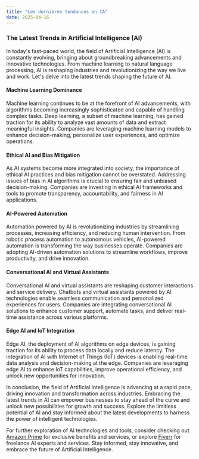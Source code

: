 ```yaml
---
title: "Les dernières tendances en IA"
date: 2025-04-16
---
```


### The Latest Trends in Artificial Intelligence (AI)

In today's fast-paced world, the field of Artificial Intelligence (AI) is constantly evolving, bringing about groundbreaking advancements and innovative technologies. From machine learning to natural language processing, AI is reshaping industries and revolutionizing the way we live and work. Let's delve into the latest trends shaping the future of AI.

#### Machine Learning Dominance

Machine learning continues to be at the forefront of AI advancements, with algorithms becoming increasingly sophisticated and capable of handling complex tasks. Deep learning, a subset of machine learning, has gained traction for its ability to analyze vast amounts of data and extract meaningful insights. Companies are leveraging machine learning models to enhance decision-making, personalize user experiences, and optimize operations.

#### Ethical AI and Bias Mitigation

As AI systems become more integrated into society, the importance of ethical AI practices and bias mitigation cannot be overstated. Addressing issues of bias in AI algorithms is crucial to ensuring fair and unbiased decision-making. Companies are investing in ethical AI frameworks and tools to promote transparency, accountability, and fairness in AI applications.

#### AI-Powered Automation

Automation powered by AI is revolutionizing industries by streamlining processes, increasing efficiency, and reducing human intervention. From robotic process automation to autonomous vehicles, AI-powered automation is transforming the way businesses operate. Companies are adopting AI-driven automation solutions to streamline workflows, improve productivity, and drive innovation.

#### Conversational AI and Virtual Assistants

Conversational AI and virtual assistants are reshaping customer interactions and service delivery. Chatbots and virtual assistants powered by AI technologies enable seamless communication and personalized experiences for users. Companies are integrating conversational AI solutions to enhance customer support, automate tasks, and deliver real-time assistance across various platforms.

#### Edge AI and IoT Integration

Edge AI, the deployment of AI algorithms on edge devices, is gaining traction for its ability to process data locally and reduce latency. The integration of AI with Internet of Things (IoT) devices is enabling real-time data analysis and decision-making at the edge. Companies are leveraging edge AI to enhance IoT capabilities, improve operational efficiency, and unlock new opportunities for innovation.

In conclusion, the field of Artificial Intelligence is advancing at a rapid pace, driving innovation and transformation across industries. Embracing the latest trends in AI can empower businesses to stay ahead of the curve and unlock new possibilities for growth and success. Explore the limitless potential of AI and stay informed about the latest developments to harness the power of intelligent technologies.

For further exploration of AI technologies and tools, consider checking out [Amazon Prime](https://www.amazon.fr/amazonprime?_encoding=UTF8&primeCampaignId=prime_assoc_ft&tag=zenzen0d-21France) for exclusive benefits and services, or explore [Fiverr](https://go.fiverr.com/visit/?bta=1071918&brand=fiverrmarketplace) for freelance AI experts and services. Stay informed, stay innovative, and embrace the future of Artificial Intelligence.